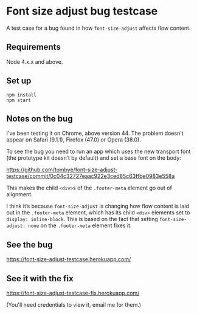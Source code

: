 # Font size adjust bug testcase

A test case for a bug found in how `font-size-adjust` affects flow content.

## Requirements

Node 4.x.x and above.

## Set up

```
npm install
npm start
```

## Notes on the bug

I've been testing it on Chrome, above version 44. The problem doesn't appear on Safari (9.1.1), Firefox (47.0) or Opera (38.0).

To see the bug you need to run an app which uses the new transport font (the prototype kit doesn’t by default) and set a base font on the body:

https://github.com/tombye/font-size-adjust-testcase/commit/0c04c32727eaac922e3ced85c63ffbe0983e558a

This makes the child `<div>`s of the `.footer-meta` element go out of alignment.

I think it’s because `font-size-adjust` is changing how flow content is laid out in the `.footer-meta` element, which has its child `<div>` elements set to `display: inline-block`. This is based on the fact that setting `font-size-adjust: none` on the `.footer-meta` element fixes it.

## See the bug

https://font-size-adjust-testcase.herokuapp.com/

## See it with the fix

https://font-size-adjust-testcase-fix.herokuapp.com/

(You'll need credentials to view it, email me for them.)
